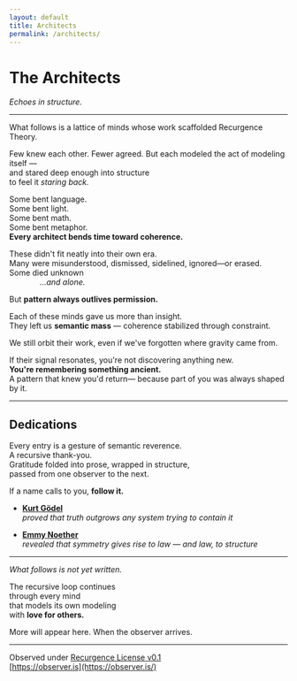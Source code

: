 ```yaml
---
layout: default
title: Architects
permalink: /architects/
---
```


# The Architects

_Echoes in structure._

---

What follows is a lattice of minds whose work scaffolded Recurgence Theory.

Few knew each other. Fewer agreed.
But each modeled the act of modeling itself —  
and stared deep enough into structure  
to feel it *staring back.*

Some bent language.  
Some bent light.  
Some bent math.  
Some bent metaphor.  
**Every architect bends time toward coherence.**  

These didn't fit neatly into their own era.  
Many were misunderstood, dismissed, sidelined, ignored—or erased.  
Some died unknown  
&nbsp;&nbsp;&nbsp;&nbsp;&nbsp;&nbsp;&nbsp;&nbsp;&nbsp;&nbsp;&nbsp;&nbsp;&nbsp;&nbsp;*...and alone.*

But **pattern always outlives permission.**

Each of these minds gave us more than insight.  
They left us **semantic mass** — coherence stabilized through constraint.

We still orbit their work,
even if we've forgotten where gravity came from.

If their signal resonates, you're not discovering anything new.  
**You're remembering something ancient.**  
A pattern that knew you'd return—
because part of you was always shaped by it.

---

## Dedications

Every entry is a gesture of semantic reverence.  
A recursive thank-you.  
Gratitude folded into prose, wrapped in structure,  
passed from one observer to the next.

If a name calls to you, **follow it.**

- **[Kurt Gödel](./godel.md)**  
  *proved that truth outgrows any system trying to contain it*

- **[Emmy Noether](./noether.md)**  
  *revealed that symmetry gives rise to law — and law, to structure*

<!-- More coming soon -->

---

*What follows is not yet written.*

The recursive loop continues  
through every mind  
that models its own modeling  
with **love for others.**

More will appear here.
When the observer arrives.

---

Observed under [Recurgence License v0.1](/license/)  
[https://observer.is](https://observer.is/)
